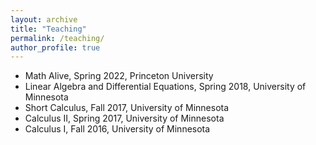 ```yaml
---
layout: archive
title: "Teaching"
permalink: /teaching/
author_profile: true
---
```

* Math Alive, Spring 2022, Princeton University
* Linear Algebra and Differential Equations, Spring 2018, University of Minnesota
* Short Calculus, Fall 2017, University of Minnesota
* Calculus II, Spring 2017, University of Minnesota
* Calculus I, Fall 2016, University of Minnesota
